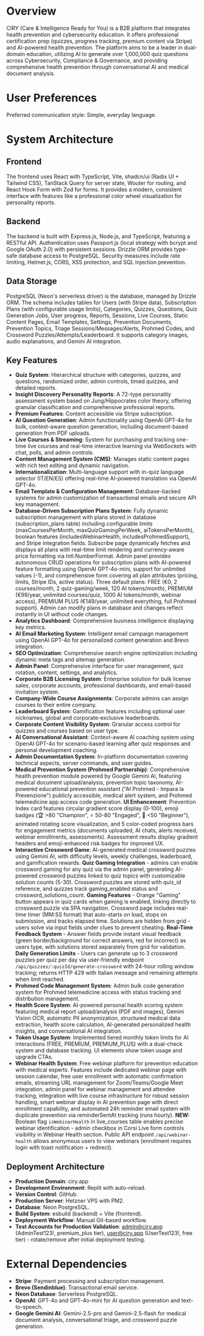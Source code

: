 # Overview

CIRY (Care & Intelligence Ready for You) is a B2B platform that integrates health prevention and cybersecurity education. It offers professional certification prep (quizzes, progress tracking, premium content via Stripe) and AI-powered health prevention. The platform aims to be a leader in dual-domain education, utilizing AI to generate over 1,000,000 quiz questions across Cybersecurity, Compliance & Governance, and providing comprehensive health prevention through conversational AI and medical document analysis.

# User Preferences

Preferred communication style: Simple, everyday language.

# System Architecture

## Frontend

The frontend uses React with TypeScript, Vite, shadcn/ui (Radix UI + Tailwind CSS), TanStack Query for server state, Wouter for routing, and React Hook Form with Zod for forms. It provides a modern, consistent interface with features like a professional color wheel visualization for personality reports.

## Backend

The backend is built with Express.js, Node.js, and TypeScript, featuring a RESTful API. Authentication uses Passport.js (local strategy with bcrypt and Google OAuth 2.0) with persistent sessions. Drizzle ORM provides type-safe database access to PostgreSQL. Security measures include rate limiting, Helmet.js, CORS, XSS protection, and SQL injection prevention.

## Data Storage

PostgreSQL (Neon's serverless driver) is the database, managed by Drizzle ORM. The schema includes tables for Users (with Stripe data), Subscription Plans (with configurable usage limits), Categories, Quizzes, Questions, Quiz Generation Jobs, User progress, Reports, Sessions, Live Courses, Static Content Pages, Email Templates, Settings, Prevention Documents, Prevention Topics, Triage Sessions/Messages/Alerts, Prohmed Codes, and Crossword Puzzles/Attempts/Leaderboard. It supports category images, audio explanations, and Gemini AI integration.

## Key Features

-   **Quiz System**: Hierarchical structure with categories, quizzes, and questions, randomized order, admin controls, timed quizzes, and detailed reports.
-   **Insight Discovery Personality Reports**: A 72-type personality assessment system based on Jung/Hippocrates color theory, offering granular classification and comprehensive professional reports.
-   **Premium Features**: Content accessible via Stripe subscription.
-   **AI Question Generation**: Admin functionality using OpenAI GPT-4o for bulk, context-aware question generation, including document-based generation from PDF uploads.
-   **Live Courses & Streaming**: System for purchasing and tracking one-time live courses and real-time interactive learning via WebSockets with chat, polls, and admin controls.
-   **Content Management System (CMS)**: Manages static content pages with rich text editing and dynamic navigation.
-   **Internationalization**: Multi-language support with in-quiz language selector (IT/EN/ES) offering real-time AI-powered translation via OpenAI GPT-4o.
-   **Email Template & Configuration Management**: Database-backed systems for admin customization of transactional emails and secure API key management.
-   **Database-Driven Subscription Plans System**: Fully dynamic subscription management with plans stored in database (subscription_plans table) including configurable limits (maxCoursesPerMonth, maxQuizGamingPerWeek, aiTokensPerMonth), boolean features (includesWebinarHealth, includesProhmedSupport), and Stripe integration fields. Subscribe page dynamically fetches and displays all plans with real-time limit rendering and currency-aware price formatting via Intl.NumberFormat. Admin panel provides autonomous CRUD operations for subscription plans with AI-powered feature formatting using OpenAI GPT-4o-mini, support for unlimited values (-1), and comprehensive form covering all plan attributes (pricing, limits, Stripe IDs, active status). Three default plans: FREE (€0, 2 courses/month, 2 quiz-gaming/week, 120 AI tokens/month), PREMIUM (€99/year, unlimited courses/quiz, 1000 AI tokens/month, webinar access), PREMIUM PLUS (€149/year, unlimited everything, full Prohmed support). Admin can modify plans in database and changes reflect instantly in UI without code changes.
-   **Analytics Dashboard**: Comprehensive business intelligence displaying key metrics.
-   **AI Email Marketing System**: Intelligent email campaign management using OpenAI GPT-4o for personalized content generation and Brevo integration.
-   **SEO Optimization**: Comprehensive search engine optimization including dynamic meta tags and sitemap generation.
-   **Admin Panel**: Comprehensive interface for user management, quiz rotation, content, settings, and analytics.
-   **Corporate B2B Licensing System**: Enterprise solution for bulk license sales, corporate accounts, professional dashboards, and email-based invitation system.
-   **Company-Wide Course Assignments**: Corporate admins can assign courses to their entire company.
-   **Leaderboard System**: Gamification features including optional user nicknames, global and corporate-exclusive leaderboards.
-   **Corporate Content Visibility System**: Granular access control for quizzes and courses based on user type.
-   **AI Conversational Assistant**: Context-aware AI coaching system using OpenAI GPT-4o for scenario-based learning after quiz responses and personal development coaching.
-   **Admin Documentation System**: In-platform documentation covering technical aspects, server commands, and user guides.
-   **Medical Prevention System (Prohmed Partnership)**: Comprehensive health prevention module powered by Google Gemini AI, featuring medical document upload/analysis, prevention topic taxonomy, AI-powered educational prevention assistant ("AI Prohmed - Impara la Prevenzione") publicly accessible, medical alert system, and Prohmed telemedicine app access code generation. **UI Enhancement**: Prevention Index card features circular gradient score display (0-100), emoji badges (🏆 >80 "Champion", ⭐ 50-80 "Engaged", 🌱 <50 "Beginner"), animated rotating score visualization, and 5 color-coded progress bars for engagement metrics (documents uploaded, AI chats, alerts received, webinar enrollments, assessments). Assessment results display gradient headers and emoji-enhanced risk badges for improved UX.
-   **Interactive Crossword Game**: AI-generated medical crossword puzzles using Gemini AI, with difficulty levels, weekly challenges, leaderboard, and gamification rewards. **Quiz Gaming Integration** - admins can enable crossword gaming for any quiz via the admin panel, generating AI-powered crossword puzzles linked to quiz topics with customizable solution counts (5-30). Crossword puzzles are stored with quiz_id reference, and quizzes track gaming_enabled status and crossword_solutions_count. **Gaming Features** - Orange "Gaming" button appears in quiz cards when gaming is enabled, linking directly to crossword puzzle via SPA navigation. Crossword page includes real-time timer (MM:SS format) that auto-starts on load, stops on submission, and tracks elapsed time. Solutions are hidden from grid - users solve via input fields under clues to prevent cheating. **Real-Time Feedback System** - Answer fields provide instant visual feedback (green border/background for correct answers, red for incorrect) as users type, with solutions stored separately from grid for validation. **Daily Generation Limits** - Users can generate up to 3 crossword puzzles per quiz per day via user-friendly endpoint `/api/quizzes/:quizId/generate-crossword` with 24-hour rolling window tracking; returns HTTP 429 with Italian message and remaining attempts when limit reached.
-   **Prohmed Code Management System**: Admin bulk code generation system for Prohmed telemedicine access with status tracking and distribution management.
-   **Health Score System**: AI-powered personal health scoring system featuring medical report upload/analysis (PDF and images), Gemini Vision OCR, automatic PII anonymization, structured medical data extraction, health score calculation, AI-generated personalized health insights, and conversational AI integration.
-   **Token Usage System**: Implemented tiered monthly token limits for AI interactions (FREE, PREMIUM, PREMIUM_PLUS) with a dual-check system and database tracking. UI elements show token usage and upgrade CTAs.
-   **Webinar Health System**: Free webinar platform for prevention education with medical experts. Features include dedicated webinar page with session calendar, free user enrollment with automatic confirmation emails, streaming URL management for Zoom/Teams/Google Meet integration, admin panel for webinar management and attendee tracking, integration with live course infrastructure for robust session handling, smart webinar display in AI prevention page with direct enrollment capability, and automated 24h reminder email system with duplicate prevention via reminderSentAt tracking (runs hourly). **NEW:** Boolean flag `isWebinarHealth` in live_courses table enables precise webinar identification - admin checkbox in Corsi Live form controls visibility in Webinar Health section. Public API endpoint `/api/webinar-health` allows anonymous users to view webinars (enrollment requires login with toast notification + redirect).

## Deployment Architecture

-   **Production Domain**: ciry.app
-   **Development Environment**: Replit with auto-reload.
-   **Version Control**: GitHub.
-   **Production Server**: Hetzner VPS with PM2.
-   **Database**: Neon PostgreSQL.
-   **Build System**: esbuild (backend) + Vite (frontend).
-   **Deployment Workflow**: Manual Git-based workflow.
-   **Test Accounts for Production Validation**: admin@ciry.app (AdminTest123!, premium_plus tier), user@ciry.app (UserTest123!, free tier) - rotate/remove after initial deployment testing.

# External Dependencies

-   **Stripe**: Payment processing and subscription management.
-   **Brevo (Sendinblue)**: Transactional email service.
-   **Neon Database**: Serverless PostgreSQL.
-   **OpenAI**: GPT-4o and GPT-4o-mini for AI question generation and text-to-speech.
-   **Google Gemini AI**: Gemini-2.5-pro and Gemini-2.5-flash for medical document analysis, conversational triage, and crossword puzzle generation.